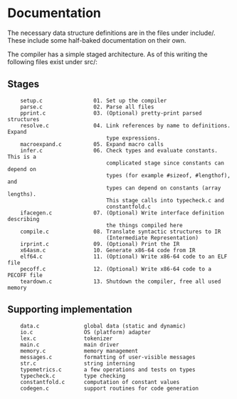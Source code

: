 Documentation
=============

The necessary data structure definitions are in the files under include/. These
include some half-baked documentation on their own.

The compiler has a simple staged architecture. As of this writing the following
files exist under src/:

Stages
------

```text
    setup.c                01. Set up the compiler 
    parse.c                02. Parse all files
    pprint.c               03. (Optional) pretty-print parsed structures
    resolve.c              04. Link references by name to definitions. Expand
                               type expressions.
    macroexpand.c          05. Expand macro calls
    infer.c                06. Check types and evaluate constants. This is a
                               complicated stage since constants can depend on
                               types (for example #sizeof, #lengthof), and
                               types can depend on constants (array lengths).
                               This stage calls into typecheck.c and
                               constantfold.c
    ifacegen.c             07. (Optional) Write interface definition describing
                               the things compiled here
    compile.c              08. Translate syntactic structures to IR
                               (Intermediate Representation)
    irprint.c              09. (Optional) Print the IR
    x64asm.c               10. Generate x86-64 code from IR
    elf64.c                11. (Optional) Write x86-64 code to an ELF file
    pecoff.c               12. (Optional) Write x86-64 code to a PECOFF file
    teardown.c             13. Shutdown the compiler, free all used memory
```

Supporting implementation
-------------------------

```text
    data.c              global data (static and dynamic)
    io.c                OS (platform) adapter
    lex.c               tokenizer
    main.c              main driver
    memory.c            memory management
    messages.c          formatting of user-visible messages
    str.c               string interning
    typemetrics.c       a few operations and tests on types
    typecheck.c         type checking
    constantfold.c      computation of constant values
    codegen.c           support routines for code generation
```
